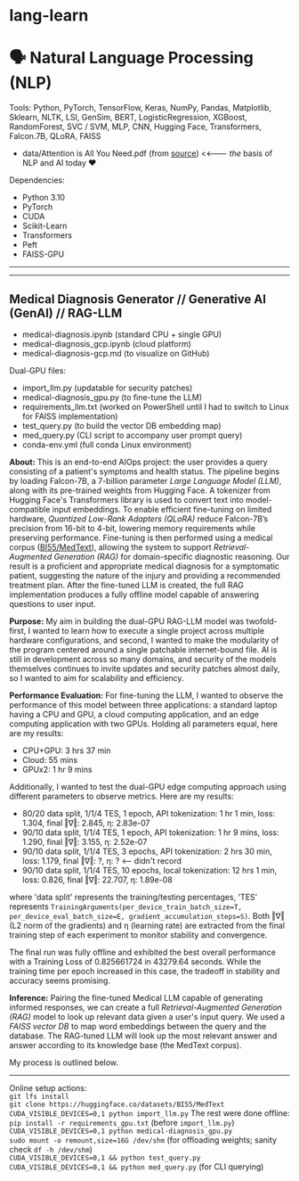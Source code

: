 # lang-learn

# 🗣️ Natural Language Processing (NLP)
Tools: Python, PyTorch, TensorFlow, Keras, NumPy, Pandas, Matplotlib, Sklearn, NLTK, LSI, GenSim, BERT, LogisticRegression, XGBoost, RandomForest, SVC / SVM, MLP, CNN, Hugging Face, Transformers, Falcon.7B, QLoRA, FAISS
- data/Attention is All You Need.pdf (from [source](https://arxiv.org/abs/1706.03762)) <<--- _the_ basis of NLP and AI today ♥

Dependencies:
- Python 3.10
- PyTorch
- CUDA
- Scikit-Learn
- Transformers
- Peft
- FAISS-GPU

---  
---  

## Medical Diagnosis Generator // Generative AI (GenAI) // RAG-LLM  
- medical-diagnosis.ipynb (standard CPU + single GPU)  
- medical-diagnosis_gcp.ipynb (cloud platform)  
- medical-diagnosis-gcp.md (to visualize on GitHub)

Dual-GPU files:  
- import_llm.py            (updatable for security patches)  
- medical-diagnosis_gpu.py (to fine-tune the LLM)  
- requirements_llm.txt     (worked on PowerShell until I had to switch to Linux for FAISS implementation)  
- test_query.py            (to build the vector DB embedding map)  
- med_query.py             (CLI script to accompany user prompt query)
- conda-env.yml            (full conda Linux environment)

**About:** This is an end-to-end AIOps project: the user provides a query consisting of a patient's symptoms and health status. The pipeline begins by loading Falcon-7B, a 7-billion parameter *Large Language Model (LLM)*, along with its pre-trained weights from Hugging Face. A tokenizer from Hugging Face's Transformers library is used to convert text into model-compatible input embeddings. To enable efficient fine-tuning on limited hardware, *Quantized Low-Rank Adapters (QLoRA)* reduce Falcon-7B’s precision from 16-bit to 4-bit, lowering memory requirements while preserving performance. Fine-tuning is then performed using a medical corpus ([BI55/MedText](https://huggingface.co/datasets/BI55/MedText)), allowing the system to support *Retrieval-Augmented Generation (RAG)* for domain-specific diagnostic reasoning. Our result is a proficient and appropriate medical diagnosis for a symptomatic patient, suggesting the nature of the injury and providing a recommended treatment plan. After the fine-tuned LLM is created, the full RAG implementation produces a fully offline model capable of answering questions to user input.  

**Purpose:** My aim in building the dual-GPU RAG-LLM model was twofold- first, I wanted to learn how to execute a single project across multiple hardware configurations, and second, I wanted to make the modularity of the program centered around a single patchable internet-bound file. AI is still in development across so many domains, and security of the models themselves continues to invite updates and security patches almost daily, so I wanted to aim for scalability and efficiency.  

**Performance Evaluation:** For fine-tuning the LLM, I wanted to observe the performance of this model between three applications: a standard laptop having a CPU and GPU, a cloud computing application, and an edge computing application with two GPUs. Holding all parameters equal, here are my results:  
- CPU+GPU: 3 hrs 37 min
- Cloud: 55 mins
- GPUx2: 1 hr 9 mins  

Additionally, I wanted to test the dual-GPU edge computing approach using different parameters to observe metrics. Here are my results:  
- 80/20 data split, 1/1/4 TES, 1 epoch, API tokenization: 1 hr 1 min, loss: 1.304, final ‖∇‖: 2.845, η: 2.83e-07
- 90/10 data split, 1/1/4 TES, 1 epoch, API tokenization: 1 hr 9 mins, loss: 1.290, final ‖∇‖: 3.155, η: 2.52e-07
- 90/10 data split, 1/1/4 TES, 3 epochs, API tokenization: 2 hrs 30 min, loss: 1.179, final ‖∇‖: ?, η: ? <-- didn't record
- 90/10 data split, 1/1/4 TES, 10 epochs, local tokenization: 12 hrs 1 min, loss: 0.826, final ‖∇‖: 22.707, η: 1.89e-08  

where 'data split' represents the training/testing percentages, 'TES' represents `TrainingArguments(per_device_train_batch_size=T, per_device_eval_batch_size=E, gradient_accumulation_steps=S)`. Both ‖∇‖ (L2 norm of the gradients) and η (learning rate) are extracted from the final training step of each experiment to monitor stability and convergence.  

The final run was fully offline and exhibited the best overall performance with a Training Loss of 0.825661724 in 43279.64 seconds. While the training time per epoch increased in this case, the tradeoff in stability and accuracy seems promising.  

**Inference:** Pairing the fine-tuned Medical LLM capable of generating informed responses, we can create a full *Retrieval-Augmented Generation (RAG)* model to look up relevant data given a user's input query. We used a *FAISS vector DB* to map word embeddings between the query and the database. The RAG-tuned LLM will look up the most relevant answer and answer according to its knowledge base (the MedText corpus).  

My process is outlined below.  

---  

Online setup actions:  
  `git lfs install`  
  `git clone https://huggingface.co/datasets/BI55/MedText`  
  `CUDA_VISIBLE_DEVICES=0,1 python import_llm.py`
The rest were done offline:  
  `pip install -r requirements_gpu.txt` (before `import_llm.py`)  
  `CUDA_VISIBLE_DEVICES=0,1 python medical-diagnosis_gpu.py`  
  `sudo mount -o remount,size=16G /dev/shm` (for offloading weights; sanity check `df -h /dev/shm`)  
  `CUDA_VISIBLE_DEVICES=0,1 && python test_query.py`  
  `CUDA_VISIBLE_DEVICES=0,1 && python med_query.py` (for CLI querying)  
